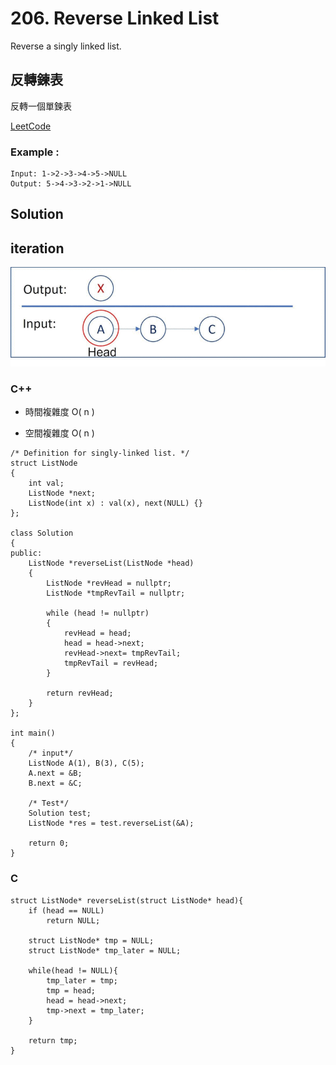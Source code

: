 # 206. Reverse Linked List
Reverse a singly linked list.

## 反轉鍊表
反轉一個單鍊表

[LeetCode](https://leetcode.com/problems/reverse-linked-list/)

### Example :
```
Input: 1->2->3->4->5->NULL
Output: 5->4->3->2->1->NULL
```

## Solution  
## iteration
<img src="img/206.gif" width = "800"/>  


### C++

* 時間複雜度 O( n )

* 空間複雜度 O( n )
```
/* Definition for singly-linked list. */
struct ListNode
{
    int val;
    ListNode *next;
    ListNode(int x) : val(x), next(NULL) {}
};

class Solution
{
public:
    ListNode *reverseList(ListNode *head)
    {
        ListNode *revHead = nullptr;
        ListNode *tmpRevTail = nullptr;

        while (head != nullptr)
        {
            revHead = head;
            head = head->next;
            revHead->next= tmpRevTail; 
            tmpRevTail = revHead;            
        }

        return revHead;
    }
};

int main()
{
    /* input*/
    ListNode A(1), B(3), C(5);
    A.next = &B;
    B.next = &C;

    /* Test*/
    Solution test;
    ListNode *res = test.reverseList(&A);

    return 0;
}
```

### C

```
struct ListNode* reverseList(struct ListNode* head){
    if (head == NULL)
        return NULL;
        
    struct ListNode* tmp = NULL;
    struct ListNode* tmp_later = NULL;

    while(head != NULL){
        tmp_later = tmp;
        tmp = head;
        head = head->next;
        tmp->next = tmp_later;
    }

    return tmp;
}
```